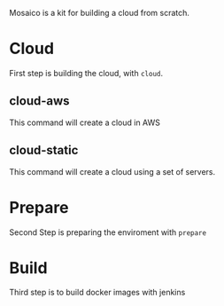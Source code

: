 Mosaico is a kit for building a cloud from scratch.

# Cloud

First step is building the cloud, with `cloud`.

## cloud-aws

This command will create a cloud in AWS

## cloud-static

This command will create a cloud using a set of servers.

# Prepare

Second Step is preparing the enviroment with `prepare`

# Build

Third step is to build docker images with jenkins
